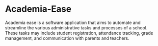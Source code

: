 # Academia-Ease
Academia ease is a software application that aims to automate and streamline the various administrative tasks and processes of a school. These tasks may include student registration, attendance tracking, grade management, and communication with parents and teachers.
